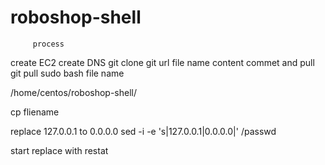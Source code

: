 # roboshop-shell
         
         process
          
create EC2
create DNS
git clone git url
file name
content 
commet and pull
git pull
sudo bash file name

/home/centos/roboshop-shell/

cp fliename

replace 127.0.0.1 to 0.0.0.0
sed -i -e 's|127.0.0.1|0.0.0.0|' /passwd 

start replace with restat 



